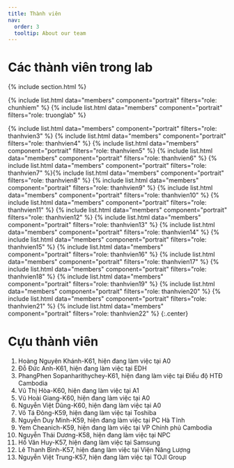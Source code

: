 ```yaml
---
title: Thành viên
nav:
  order: 3
  tooltip: About our team
---
```


# <i class="fas fa-users"></i>Các thành viên trong lab

{% include section.html %}

{%
  include list.html
  data="members"
  component="portrait"
  filters="role: chunhiem"
%}
{%
  include list.html
  data="members"
  component="portrait"
  filters="role: truonglab"
%}

<!-- {%
  include list.html
  data="members"
  component="portrait"
  filters="role: thanhvien1"
%}
{%
  include list.html
  data="members"
  component="portrait"
  filters="role: thanhvien2"
%} -->
{%
  include list.html
  data="members"
  component="portrait"
  filters="role: thanhvien3"
%}
{%
  include list.html
  data="members"
  component="portrait"
  filters="role: thanhvien4"
%}
{%
  include list.html
  data="members"
  component="portrait"
  filters="role: thanhvien5"
%}
{%
  include list.html
  data="members"
  component="portrait"
  filters="role: thanhvien6"
%}
{%
  include list.html
  data="members"
  component="portrait"
  filters="role: thanhvien7"
%}{%
  include list.html
  data="members"
  component="portrait"
  filters="role: thanhvien8"
%}
{%
  include list.html
  data="members"
  component="portrait"
  filters="role: thanhvien9"
%}
{%
  include list.html
  data="members"
  component="portrait"
  filters="role: thanhvien10"
%}
{%
  include list.html
  data="members"
  component="portrait"
  filters="role: thanhvien11"
%}
{%
  include list.html
  data="members"
  component="portrait"
  filters="role: thanhvien12"
%}
{%
  include list.html
  data="members"
  component="portrait"
  filters="role: thanhvien13"
%}
{%
  include list.html
  data="members"
  component="portrait"
  filters="role: thanhvien14"
%}
{%
  include list.html
  data="members"
  component="portrait"
  filters="role: thanhvien15"
%}
{%
  include list.html
  data="members"
  component="portrait"
  filters="role: thanhvien16"
%}
{%
  include list.html
  data="members"
  component="portrait"
  filters="role: thanhvien17"
%}
{%
  include list.html
  data="members"
  component="portrait"
  filters="role: thanhvien18"
%}
{%
  include list.html
  data="members"
  component="portrait"
  filters="role: thanhvien19"
%}
{%
  include list.html
  data="members"
  component="portrait"
  filters="role: thanhvien20"
%}
{%
  include list.html
  data="members"
  component="portrait"
  filters="role: thanhvien21"
%}
{%
  include list.html
  data="members"
  component="portrait"
  filters="role: thanhvien22"
%}
{:.center}

# <i class="fas fa-users"></i> Cựu thành viên                          
1. Hoàng Nguyên Khánh-K61, hiện đang làm việc tại A0<br>
2. Đỗ Đức Anh-K61, hiện đang làm việc tại EDH<br>
3. PhangPhen Sopanharithychey-K61, hiện đang làm việc tại Điều độ HTĐ Cambodia<br>
4. Vũ Thị Hòa-K60, hiện đang làm việc tại A1<br>
5. Vũ Hoài Giang-K60, hiện đang làm việc tại A0<br>
6. Nguyễn Việt Dũng-K60, hiện đang làm việc tại A0<br>
7. Võ Tá Đông-K59, hiện đang làm việc tại Toshiba<br>
8. Nguyễn Duy Minh-K59, hiện đang làm việc tại PC Hà Tĩnh<br>
9. Yem Cheanich-K59, hiện đang làm việc tại VP Chính phủ Cambodia<br>
10. Nguyễn Thái Dương-K58, hiện đang làm việc tại NPC<br>
11. Hồ Văn Huy-K57, hiện đang làm việc tại Samsung<br>
12. Lê Thanh Bình-K57, hiện đang làm việc tại Viện Năng Lượng<br>
13. Nguyễn Việt Trung-K57, hiện đang làm việc tại TOJI Group

